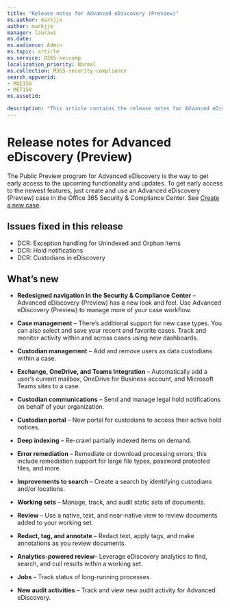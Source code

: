 ```yaml
---
title: "Release notes for Advanced eDiscovery (Preview)"
ms.author: markjjo
author: markjjo
manager: laurawi
ms.date: 
ms.audience: Admin
ms.topic: article
ms.service: O365-seccomp
localization_priority: Normal
ms.collection: M365-security-compliance 
search.appverid: 
- MOE150
- MET150
ms.assetid: 

description: "This article contains the release notes for Advanced eDiscovery (Preview)."
---
```


# Release notes for Advanced eDiscovery (Preview)

The Public Preview program for Advanced eDiscovery is the way to get early access to the upcoming functionality and updates. To get early access to the newest features, just create and use an Advanced eDiscovery (Preview) case in the Office 365 Security & Compliance Center. See [Create a new case](create-new-ediscovery-case.md).

## Issues fixed in this release

- DCR: Exception handling for Unindexed and Orphan items
- DCR: Hold notifications
- DCR: Custodians in eDiscovery

## What’s new

- **Redesigned navigation in the Security & Compliance Center** – Advanced eDiscovery (Preview) has a new look and feel. Use Advanced eDiscovery (Preview) to manage more of your case workflow.

- **Case management** – There’s additional support for new case types. You can also select and save your recent and favorite cases. Track and monitor activity within and across cases using new dashboards.

- **Custodian management** – Add and remove users as data custodians within a case.

- **Exchange, OneDrive, and Teams Integration** – Automatically add a user’s current mailbox, OneDrive for Business account, and Microsoft Teams sites to a case. 

- **Custodian communications** – Send and manage legal hold notifications on behalf of your organization.

- **Custodian portal** – New portal for custodians to access their active hold notices.

- **Deep indexing** – Re-crawl partially indexed items on demand.

- **Error remediation** – Remediate or download processing errors; this include remediation support for large file types, password protected files, and more. 

- **Improvements to search** – Create a search by identifying custodians and/or locations.

- **Working sets** – Manage, track, and audit static sets of documents.

- **Review** – Use a native, text, and near-native view to review documents added to your working set.

- **Redact, tag, and annotate** – Redact text, apply tags, and make annotations as you review documents.
  
- **Analytics-powered review**– Leverage eDiscovery analytics to find, search, and cull results within a working set.

- **Jobs** – Track status of long-running processes.

- **New audit activities** – Track and view new audit activity for Advanced eDiscovery.

